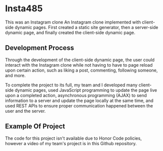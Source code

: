 # Insta485
This was an Instagram clone An Instagram clone implemented with client-side dynamic pages. First created a static site generator, then a server-side dynamic page, and finally created the client-side dynamic page. 

## Development Process
Through the development of the client-side dynamic page, the user could interact with the Instagram clone while not having to have to page reload upon certain action, such as liking a post, commenting, following someone, and more.

To complete the project to its full, my team and I developed many client-side dynamic pages, used JavaScript programming to update the page live upon a completed action, asynchronous programming (AJAX) to send information to a server and update the page locally at the same time, and used REST APIs to ensure proper communication happened between the user and the server.

## Example Of Project
The code for this project isn't available due to Honor Code policies, however a video of my team's project is in this Github repository.
